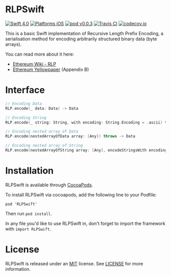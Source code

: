 # RLPSwift
[![Swift 4.0](https://img.shields.io/badge/Swift-4.0-orange.svg?style=flat)](https://developer.apple.com/swift/)
[![Platforms iOS](https://img.shields.io/badge/Platforms-iOS-lightgray.svg?style=flat)](https://developer.apple.com/swift/)
[![pod v0.0.3](https://img.shields.io/badge/pod-v0.0.3-blue.svg)](https://cocoapods.org)
[![Travis CI](https://travis-ci.org/bitfwdcommunity/RLPSwift.svg?branch=master)](https://travis-ci.org/bitfwdcommunity/RLPSwift)
[![codecov.io](https://codecov.io/gh/bitfwdcommunity/RLPSwift/branch/master/graph/badge.svg)](https://codecov.io/gh/bitfwdcommunity/RLPSwift/branch/master)

This is a basic Swift implementation of Recursive Length Prefix Encoding, a serialisation method for encoding arbitrarily structured binary data (byte arrays).

You can read more about it here:
* [Ethereum Wiki - RLP](https://github.com/ethereum/wiki/wiki/RLP)
* [Ethereum Yellowpaper](https://ethereum.github.io/yellowpaper/paper.pdf) (Appendix B)

# Interface

```swift
// Encoding Data
RLP.encode(_ data: Data) -> Data

// Encoding String
RLP.encode(_ string: String, with encoding: String.Encoding = .ascii) throws -> Data

// Encoding nested array of Data
RLP.encode(nestedArrayOfData array: [Any]) throws -> Data

// Encoding nested array of String
RLP.encode(nestedArrayOfString array: [Any], encodeStringsWith encoding: String.Encoding = .ascii) throws -> Data
```

# Installation

RLPSwift is available through [CocoaPods](http://cocoapods.org).

To install RLPSwift via cocoapods, add the following line to your Podfile:

```
pod 'RLPSwift'
```

Then run `pod install`.

In any file you'd like to use RLPSwift in, don't forget to
import the framework with `import RLPSwift`.

# License

RLPSwift is released under an [MIT](https://tldrlegal.com/license/mit-license) license. See [LICENSE](LICENSE) for more information.
